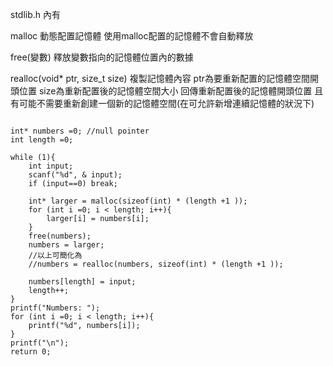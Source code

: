 stdlib.h 內有

malloc
動態配置記憶體
使用malloc配置的記憶體不會自動釋放

free(變數)
釋放變數指向的記憶體位置內的數據

realloc(void* ptr, size_t size)
複製記憶體內容
ptr為要重新配置的記憶體空間開頭位置
size為重新配置後的記憶體空間大小
回傳重新配置後的記憶體開頭位置
且有可能不需要重新創建一個新的記憶體空間(在可允許新增連續記憶體的狀況下)

```

int* numbers =0; //null pointer
int length =0;

while (1){
	int input;
	scanf("%d", & input);
	if (input==0) break;
	
	int* larger = malloc(sizeof(int) * (length +1 ));
	for (int i =0; i < length; i++){
		larger[i] = numbers[i];
	}
	free(numbers);
	numbers = larger;
	//以上可簡化為
	//numbers = realloc(numbers, sizeof(int) * (length +1 ));

	numbers[length] = input;
	length++;
}
printf("Numbers: ");
for (int i =0; i < length; i++){
	printf("%d", numbers[i]);
}
printf("\n");
return 0;

```